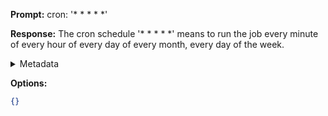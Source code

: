 **Prompt:**
cron: '* * * * *' 

**Response:**
The cron schedule '* * * * *' means to run the job every minute of every hour of every day of every month, every day of the week.

<details><summary>Metadata</summary>

- Duration: 1631 ms
- Datetime: 2023-09-07T21:07:30.691675
- Model: gpt-3.5-turbo-0613

</details>

**Options:**
```json
{}
```

